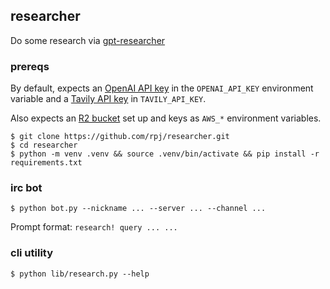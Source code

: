 ## researcher

Do some research via [gpt-researcher](https://github.com/assafelovic/gpt-researcher)

### prereqs

By default, expects an [OpenAI API key](https://platform.openai.com) in the `OPENAI_API_KEY` environment variable and a [Tavily API key](https://app.tavily.com/) in `TAVILY_API_KEY`.

Also expects an [R2 bucket](https://developers.cloudflare.com/r2/) set up and keys as `AWS_*` environment variables.

```
$ git clone https://github.com/rpj/researcher.git
$ cd researcher
$ python -m venv .venv && source .venv/bin/activate && pip install -r requirements.txt
```

### irc bot

```
$ python bot.py --nickname ... --server ... --channel ...
```

Prompt format: `research! query ... ...`

### cli utility

```
$ python lib/research.py --help
```